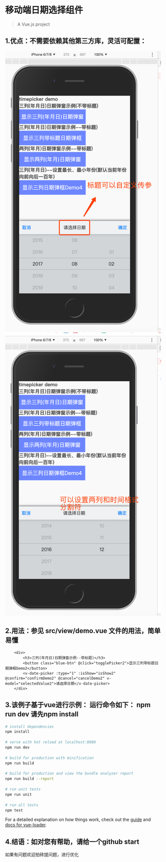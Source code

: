 # 移动端日期选择组件

> A Vue.js project

## 1.优点：不需要依赖其他第三方库，灵活可配置：

![](./src/assets/helper/title@2x.png)
![](./src/assets/helper/timespilt@2x.png)

## 2.用法：参见 src/view/demo.vue 文件的用法，简单易懂
```
    <div>
        <h3>三列(年月日)日期弹窗示例--带标题)</h3>
        <button class="blue-btn" @click="togglePicker2">显示三列带标题日期弹框Demo2</button>
        <v-date-picker :type="1" :isShow="isShow2" @confirm="confirmDemo2" @cancel="cancelDemo2" v-model="selectedValue2">请选择日期</v-date-picker>
    </div>
```



## 3.该例子基于vue进行示例： 运行命令如下： npm run dev 请先npm install

``` bash
# install dependencies
npm install

# serve with hot reload at localhost:8080
npm run dev

# build for production with minification
npm run build

# build for production and view the bundle analyzer report
npm run build --report

# run unit tests
npm run unit

# run all tests
npm test
```

For a detailed explanation on how things work, check out the [guide](http://vuejs-templates.github.io/webpack/) and [docs for vue-loader](http://vuejs.github.io/vue-loader).

## 4.结语：如对您有帮助，请给一个github start
如果有问题欢迎拍砖提问题，进行优化
